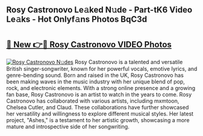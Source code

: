 ## Rosy Castronovo Le𝚊ked N𝚞de - Part-tK6 Video Le𝚊ks - Hot Onlyf𝚊ns Photos BqC3d

# <h2><a href="http://ac3468.deff.icu/?id=Rosy+Castronovo">🔗 New 👉🔴 Rosy Castronovo VIDEO Photos</a></h2>

[![Rosy Castronovo N𝚞des](https://i.imgur.com/rIISA9y.gif)](http://ac3468.deff.icu/?id=Rosy+Castronovo)
Rosy Castronovo is a talented and versatile British singer-songwriter, known for her powerful vocals, emotive lyrics, and genre-bending sound. Born and raised in the UK, Rosy Castronovo has been making waves in the music industry with her unique blend of pop, rock, and electronic elements. With a strong online presence and a growing fan base, Rosy Castronovo is an artist to watch in the years to come. Rosy Castronovo has collaborated with various artists, including mxmtoon, Chelsea Cutler, and Claud. These collaborations have further showcased her versatility and willingness to explore different musical styles. Her latest project, "Ashes," is a testament to her artistic growth, showcasing a more mature and introspective side of her songwriting.
